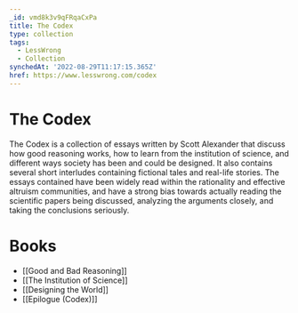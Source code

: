 ```yaml
---
_id: vmd8k3v9qFRqaCxPa
title: The Codex
type: collection
tags:
  - LessWrong
  - Collection
synchedAt: '2022-08-29T11:17:15.365Z'
href: https://www.lesswrong.com/codex
---
```


# The Codex

The Codex is a collection of essays written by Scott Alexander that discuss how good reasoning works, how to learn from the institution of science, and different ways society has been and could be designed. It also contains several short interludes containing fictional tales and real-life stories. The essays contained have been widely read within the rationality and effective altruism communities, and have a strong bias towards actually reading the scientific papers being discussed, analyzing the arguments closely, and taking the conclusions seriously.

# Books

- [[Good and Bad Reasoning]]
- [[The Institution of Science]]
- [[Designing the World]]
- [[Epilogue (Codex)]]
